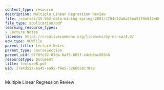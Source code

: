 ```yaml
---
content_type: resource
description: Multiple Linear Regression Review
file: /courses/15-062-data-mining-spring-2003/3784d52a6a45ea92f9e532e6658c70a9_lecture8.pdf
file_type: application/pdf
learning_resource_types:
- Lecture Notes
license: https://creativecommons.org/licenses/by-nc-sa/4.0/
ocw_type: OCWFile
parent_title: Lecture Notes
parent_type: CourseSection
parent_uid: 07f6fc92-83da-6af9-685f-e4cb0ac80346
resourcetype: Document
title: lecture8.pdf
uid: 3784d52a-6a45-ea92-f9e5-32e6658c70a9
---
```

Multiple Linear Regression Review